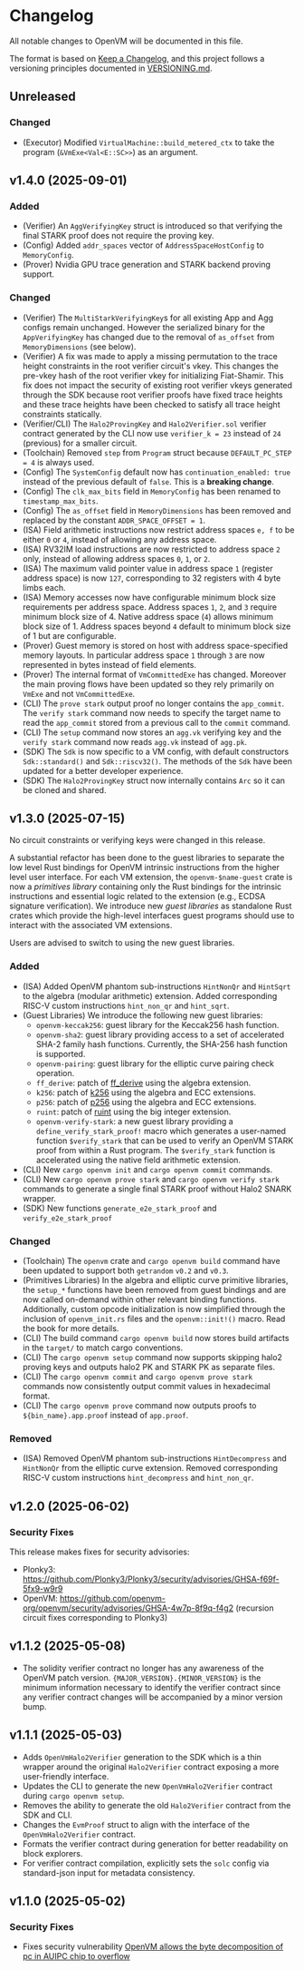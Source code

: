 # Changelog

All notable changes to OpenVM will be documented in this file.

The format is based on [Keep a Changelog](https://keepachangelog.com/en/1.0.0/),
and this project follows a versioning principles documented in [VERSIONING.md](./VERSIONING.md).

## Unreleased

### Changed
- (Executor) Modified `VirtualMachine::build_metered_ctx` to take the program (`&VmExe<Val<E::SC>>`) as an argument.

## v1.4.0 (2025-09-01)

### Added
- (Verifier) An `AggVerifyingKey` struct is introduced so that verifying the final STARK proof does not require the proving key.
- (Config) Added `addr_spaces` vector of `AddressSpaceHostConfig` to `MemoryConfig`.
- (Prover) Nvidia GPU trace generation and STARK backend proving support.

### Changed
- (Verifier) The `MultiStarkVerifyingKey`s for all existing App and Agg configs remain unchanged. However the serialized binary for the `AppVerifyingKey` has changed due to the removal of `as_offset` from `MemoryDimensions` (see below).
- (Verifier) A fix was made to apply a missing permutation to the trace height constraints in the root verifier circuit's vkey. This changes the pre-vkey hash of the root verifier vkey for initializing Fiat-Shamir. This fix does not impact the security of existing root verifier vkeys generated through the SDK because root verifier proofs have fixed trace heights and these trace heights have been checked to satisfy all trace height constraints statically.
- (Verifier/CLI) The `Halo2ProvingKey` and `Halo2Verifier.sol` verifier contract generated by the CLI now use `verifier_k = 23` instead of `24` (previous) for a smaller circuit.
- (Toolchain) Removed `step` from `Program` struct because `DEFAULT_PC_STEP = 4` is always used.
- (Config) The `SystemConfig` default now has `continuation_enabled: true` instead of the previous default of `false`. This is a **breaking change**.
- (Config) The `clk_max_bits` field in `MemoryConfig` has been renamed to `timestamp_max_bits`.
- (Config) The `as_offset` field in `MemoryDimensions` has been removed and replaced by the constant `ADDR_SPACE_OFFSET = 1`.
- (ISA) Field arithmetic instructions now restrict address spaces `e, f` to be either `0` or `4`, instead of allowing any address space.
- (ISA) RV32IM load instructions are now restricted to address space `2` only, instead of allowing address spaces `0`, `1`, or `2`.
- (ISA) The maximum valid pointer value in address space `1` (register address space) is now `127`, corresponding to 32 registers with 4 byte limbs each.
- (ISA) Memory accesses now have configurable minimum block size requirements per address space. Address spaces `1`, `2`, and `3` require minimum block size of 4. Native address space (`4`) allows minimum block size of 1. Address spaces beyond `4` default to minimum block size of 1 but are configurable.
- (Prover) Guest memory is stored on host with address space-specified memory layouts. In particular address space `1` through `3` are now represented in bytes instead of field elements.
- (Prover) The internal format of `VmCommittedExe` has changed. Moreover the main proving flows have been updated so they rely primarily on `VmExe` and not `VmCommittedExe`.
- (CLI) The `prove stark` output proof no longer contains the `app_commit`. The `verify stark` command now needs to specify the target name to read the `app_commit` stored from a previous call to the `commit` command.
- (CLI) The `setup` command now stores an `agg.vk` verifying key and the `verify stark` command now reads `agg.vk` instead of `agg.pk`.
- (SDK) The `Sdk` is now specific to a VM config, with default constructors `Sdk::standard()` and `Sdk::riscv32()`. The methods of the `Sdk` have been updated for a better developer experience.
- (SDK) The `Halo2ProvingKey` struct now internally contains `Arc` so it can be cloned and shared.

## v1.3.0 (2025-07-15)

No circuit constraints or verifying keys were changed in this release.

A substantial refactor has been done to the guest libraries to separate the low level Rust bindings for OpenVM intrinsic instructions from the higher level user interface. For each VM extension, the `openvm-$name-guest` crate is now a _primitives library_ containing only the Rust bindings for the intrinsic instructions and essential logic related to the extension (e.g., ECDSA signature verification). We introduce new _guest libraries_ as standalone Rust crates which provide the high-level interfaces guest programs should use to interact with the associated VM extensions.

Users are advised to switch to using the new guest libraries.

### Added
- (ISA) Added OpenVM phantom sub-instructions `HintNonQr` and `HintSqrt` to the algebra (modular arithmetic) extension. Added corresponding RISC-V custom instructions `hint_non_qr` and `hint_sqrt`.
- (Guest Libraries) We introduce the following new guest libraries:
  - `openvm-keccak256`: guest library for the Keccak256 hash function.
  - `openvm-sha2`: guest library providing access to a set of accelerated SHA-2 family hash functions. Currently, the SHA-256 hash function is supported.
  - `openvm-pairing`: guest library for the elliptic curve pairing check operation.
  - `ff_derive`: patch of [ff_derive](https://crates.io/crates/ff_derive) using the algebra extension.
  - `k256`: patch of [k256](https://crates.io/crates/k256) using the algebra and ECC extensions.
  - `p256`: patch of [p256](https://crates.io/crates/p256) using the algebra and ECC extensions.
  - `ruint`: patch of [ruint](https://crates.io/crates/ruint) using the big integer extension.
  - `openvm-verify-stark`: a new guest library providing a `define_verify_stark_proof!` macro which generates a user-named function `$verify_stark` that can be used to verify an OpenVM STARK proof from within a Rust program. The `$verify_stark` function is accelerated using the native field arithmetic extension.
- (CLI) New `cargo openvm init` and `cargo openvm commit` commands.
- (CLI) New `cargo openvm prove stark` and `cargo openvm verify stark` commands to generate a single final STARK proof without Halo2 SNARK wrapper.
- (SDK) New functions `generate_e2e_stark_proof` and `verify_e2e_stark_proof`

### Changed
- (Toolchain) The `openvm` crate and `cargo openvm build` command have been updated to support both `getrandom` `v0.2` and `v0.3`.
- (Primitives Libraries) In the algebra and elliptic curve primitive libraries, the `setup_*` functions have been removed from guest bindings and are now called on-demand within other relevant binding functions. Additionally, custom opcode initialization is now simplified through the inclusion of `openvm_init.rs` files and the `openvm::init!()` macro. Read the book for more details.
- (CLI) The build command `cargo openvm build` now stores build artifacts in the `target/` to match cargo conventions.
- (CLI) The `cargo openvm setup` command now supports skipping halo2 proving keys and outputs halo2 PK and STARK PK as separate files.
- (CLI) The `cargo openvm commit` and `cargo openvm prove stark` commands now consistently output commit values in hexadecimal format.
- (CLI) The `cargo openvm prove` command now outputs proofs to `${bin_name}.app.proof` instead of `app.proof`.

### Removed
- (ISA) Removed OpenVM phantom sub-instructions `HintDecompress` and `HintNonQr` from the elliptic curve extension. Removed corresponding RISC-V custom instructions `hint_decompress` and `hint_non_qr`.

## v1.2.0 (2025-06-02)

### Security Fixes
This release makes fixes for security advisories:
- Plonky3: https://github.com/Plonky3/Plonky3/security/advisories/GHSA-f69f-5fx9-w9r9
- OpenVM: https://github.com/openvm-org/openvm/security/advisories/GHSA-4w7p-8f9q-f4g2 (recursion circuit fixes corresponding to Plonky3)

## v1.1.2 (2025-05-08)

- The solidity verifier contract no longer has any awareness of the OpenVM patch version. `{MAJOR_VERSION}.{MINOR_VERSION}` is the minimum information necessary to identify the verifier contract since any verifier contract changes will be accompanied by a minor version bump.

## v1.1.1 (2025-05-03)

- Adds `OpenVmHalo2Verifier` generation to the SDK which is a thin wrapper around the original `Halo2Verifier` contract exposing a more user-friendly interface.
- Updates the CLI to generate the new `OpenVmHalo2Verifier` contract during `cargo openvm setup`.
- Removes the ability to generate the old `Halo2Verifier` contract from the SDK and CLI.
- Changes the `EvmProof` struct to align with the interface of the `OpenVmHalo2Verifier` contract.
- Formats the verifier contract during generation for better readability on block explorers.
- For verifier contract compilation, explicitly sets the `solc` config via standard-json input for metadata consistency.

## v1.1.0 (2025-05-02)

### Security Fixes
- Fixes security vulnerability [OpenVM allows the byte decomposition of pc in AUIPC chip to overflow](https://github.com/advisories/GHSA-jf2r-x3j4-23m7)
